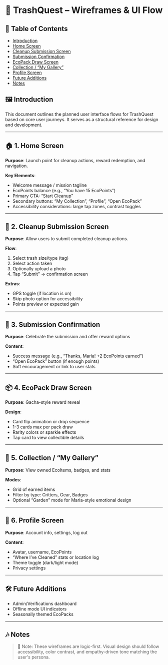 # 🧩 TrashQuest – Wireframes & UI Flow

## 🧩 Table of Contents
- [Introduction](#-introduction)
- [Home Screen](#-1-home-screen)
- [Cleanup Submission Screen](#-2-cleanup-submission-screen)
- [Submission Confirmation](#-3-submission-confirmation)
- [EcoPack Draw Screen](#-4-ecopack-draw-screen)
- [Collection / “My Gallery”](#-5-collection--my-gallery)
- [Profile Screen](#-6-profile-screen)
- [Future Additions](#-future-additions)
- [Notes](#-notes)

## 🖼 Introduction


This document outlines the planned user interface flows for TrashQuest based on core user journeys. It serves as a structural reference for design and development.

---

## 🏠 1. Home Screen

**Purpose**: Launch point for cleanup actions, reward redemption, and navigation.

**Key Elements**:
- Welcome message / mission tagline
- EcoPoints balance (e.g., “You have 15 EcoPoints”)
- Primary CTA: “Start Cleanup”
- Secondary buttons: “My Collection”, “Profile”, “Open EcoPack”
- Accessibility considerations: large tap zones, contrast toggles

---

## 🧹 2. Cleanup Submission Screen

**Purpose**: Allow users to submit completed cleanup actions.

**Flow**:
1. Select trash size/type (tag)
2. Select action taken
3. Optionally upload a photo
4. Tap “Submit” → confirmation screen

**Extras**:
- GPS toggle (if location is on)
- Skip photo option for accessibility
- Points preview or expected gain

---

## 🎉 3. Submission Confirmation

**Purpose**: Celebrate the submission and offer reward options

**Content**:
- Success message (e.g., “Thanks, Maria! +2 EcoPoints earned”)
- “Open EcoPack” button (if enough points)
- Soft encouragement or link to user stats

---

## 📦 4. EcoPack Draw Screen

**Purpose**: Gacha-style reward reveal

**Design**:
- Card flip animation or drop sequence
- 1-3 cards max per pack draw
- Rarity colors or sparkle effects
- Tap card to view collectible details

---

## 🧰 5. Collection / “My Gallery”

**Purpose**: View owned EcoItems, badges, and stats

**Modes**:
- Grid of earned items
- Filter by type: Critters, Gear, Badges
- Optional “Garden” mode for Maria-style emotional design

---

## 👤 6. Profile Screen

**Purpose**: Account info, settings, log out

**Content**:
- Avatar, username, EcoPoints
- “Where I’ve Cleaned” stats or location log
- Theme toggle (dark/light mode)
- Privacy settings

---

## 🛠 Future Additions

- Admin/Verifications dashboard
- Offline mode UI indicators
- Seasonally themed EcoPacks

---

## 🎶 Notes
> 🧠 Note: These wireframes are logic-first. Visual design should follow accessibility, color contrast, and empathy-driven tone matching the user's persona.
